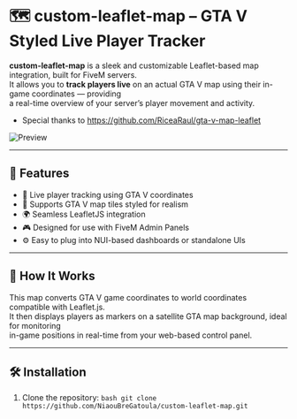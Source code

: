 # 🗺️ custom-leaflet-map – GTA V Styled Live Player Tracker

**custom-leaflet-map** is a sleek and customizable Leaflet-based map integration, built for FiveM servers.  
It allows you to **track players live** on an actual GTA V map using their in-game coordinates — providing  
a real-time overview of your server’s player movement and activity.

- Special thanks to https://github.com/RiceaRaul/gta-v-map-leaflet

![Preview](https://github.com/user-attachments/assets/a5d1abd8-eeb4-46ea-9721-69033a851887)

---

## 🚀 Features

- 📌 Live player tracking using GTA V coordinates
- 🧭 Supports GTA V map tiles styled for realism
- 🌍 Seamless LeafletJS integration
- 🎮 Designed for use with FiveM Admin Panels
- ⚙️ Easy to plug into NUI-based dashboards or standalone UIs

---

## 🧠 How It Works

This map converts GTA V game coordinates to world coordinates compatible with Leaflet.js.  
It then displays players as markers on a satellite GTA map background, ideal for monitoring  
in-game positions in real-time from your web-based control panel.

---

## 🛠️ Installation

1. Clone the repository:
   ```bash git clone https://github.com/NiaouBreGatoula/custom-leaflet-map.git ```
